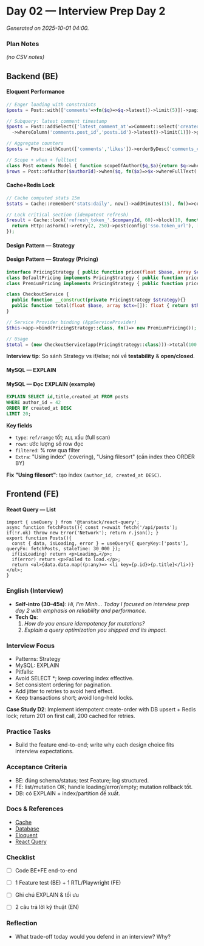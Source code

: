 # Day 02 — Interview Prep Day 2

_Generated on 2025-10-01 04:00._

### Plan Notes
_(no CSV notes)_

## Backend (BE)

#### Eloquent Performance
```php
// Eager loading with constraints
$posts = Post::with(['comments'=>fn($q)=>$q->latest()->limit(5)])->paginate(20);

// Subquery: latest comment timestamp
$posts = Post::addSelect(['latest_comment_at'=>Comment::select('created_at')
  ->whereColumn('comments.post_id','posts.id')->latest()->limit(1)])->get();

// Aggregate counters
$posts = Post::withCount(['comments','likes'])->orderByDesc('comments_count')->limit(50)->get();

// Scope + when + fulltext
class Post extends Model { function scopeOfAuthor($q,$a){return $q->where('author_id',$a);} }
$rows = Post::ofAuthor($authorId)->when($q, fn($x)=>$x->whereFullText('title',$q))->paginate();
```

#### Cache+Redis Lock
```php
// Cache computed stats 15m
$stats = Cache::remember('stats:daily', now()->addMinutes(15), fn()=>computeStats());

// Lock critical section (idempotent refresh)
$result = Cache::lock('refresh_token_'.$companyId, 60)->block(10, function () use ($refreshToken) {
  return Http::asForm()->retry(2, 250)->post(config('sso.token_url'), ['grant_type'=>'refresh_token','refresh_token'=>$refreshToken])->json();
});
```

#### Design Pattern — Strategy
#### Design Pattern — Strategy (Pricing)
```php
interface PricingStrategy { public function price(float $base, array $ctx=[]): float; }
class DefaultPricing implements PricingStrategy { public function price(float $b, array $ctx=[]): float { return $b; } }
class PremiumPricing implements PricingStrategy { public function price(float $b, array $ctx=[]): float { return round($b * 0.95, 2); } }

class CheckoutService {
  public function __construct(private PricingStrategy $strategy){}
  public function total(float $base, array $ctx=[]): float { return $this->strategy->price($base, $ctx); }
}

// Service Provider binding (AppServiceProvider)
$this->app->bind(PricingStrategy::class, fn()=> new PremiumPricing());

// Usage
$total = (new CheckoutService(app(PricingStrategy::class)))->total(100.0);
```
**Interview tip**: So sánh Strategy vs if/else; nói về **testability** & **open/closed**.


#### MySQL — EXPLAIN
#### MySQL — Đọc EXPLAIN (example)
```sql
EXPLAIN SELECT id,title,created_at FROM posts
WHERE author_id = 42
ORDER BY created_at DESC
LIMIT 20;
```
**Key fields**  
- `type`: `ref/range` tốt; `ALL` xấu (full scan)  
- `rows`: ước lượng số row đọc  
- `filtered`: % row qua filter  
- `Extra`: "Using index" (covering), "Using filesort" (cần index theo ORDER BY)

**Fix "Using filesort"**: tạo index `(author_id, created_at DESC)`.


## Frontend (FE)

#### React Query — List
```tsx
import { useQuery } from '@tanstack/react-query';
async function fetchPosts(){ const r=await fetch('/api/posts'); if(!r.ok) throw new Error('Network'); return r.json(); }
export function Posts(){
  const { data, isLoading, error } = useQuery({ queryKey:['posts'], queryFn: fetchPosts, staleTime: 30_000 });
  if(isLoading) return <p>Loading…</p>;
  if(error) return <p>Failed to load.</p>;
  return <ul>{data.data.map((p:any)=> <li key={p.id}>{p.title}</li>)}</ul>;
}
```

### English (Interview)
- **Self-intro (30–45s)**: *Hi, I'm Minh… Today I focused on interview prep day 2 with emphasis on reliability and performance.*
- **Tech Qs**:  
  1) *How do you ensure idempotency for mutations?*  
  2) *Explain a query optimization you shipped and its impact.*


### Interview Focus
- Patterns: Strategy
- MySQL: EXPLAIN
- Pitfalls:
- Avoid SELECT *; keep covering index effective.
- Set consistent ordering for pagination.
- Add jitter to retries to avoid herd effect.
- Keep transactions short; avoid long-held locks.

**Case Study D2**: Implement idempotent create-order with DB upsert + Redis lock; return 201 on first call, 200 cached for retries.

### Practice Tasks
- Build the feature end-to-end; write why each design choice fits interview expectations.

### Acceptance Criteria
- BE: đúng schema/status; test Feature; log structured.
- FE: list/mutation OK; handle loading/error/empty; mutation rollback tốt.
- DB: có EXPLAIN + index/partition đề xuất.


### Docs & References
- [Cache](https://laravel.com/docs/cache)
- [Database](https://dev.mysql.com/doc/)
- [Eloquent](https://laravel.com/docs/eloquent)
- [React Query](https://tanstack.com/query/latest)

### Checklist
- [ ] Code BE+FE end-to-end
- [ ] 1 Feature test (BE) + 1 RTL/Playwright (FE)
- [ ] Ghi chú EXPLAIN & tối ưu
- [ ] 2 câu trả lời kỹ thuật (EN)


### Reflection
- What trade-off today would you defend in an interview? Why?